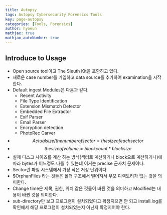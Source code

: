 ```yaml
---
title: Autopsy
tags: Autopsy Cybersecurity Forensics Tools
key: page-autopsy
categories: [Tools, Forensics]
author: hyoeun
mathjax: true
mathjax_autoNumber: true
---
```


## Introduce to Usage
* Open source tool이고 The Sleuth Kit을 포함하고 있다.
* 새로운 case number를 기입하고 data source를 추가하여 examination을 시작한다.
* Default ingest Modules은 다음과 같다.
    * Recent Activity
    * File Type Identification
    * Extension Mismatch Detector
    * Embedded File Extractor
    * Exif Parser
    * Email Parser
    * Encryption detection
    * PhotoRec Carver
* $$ Actual size / the number of sector = the size of each sector $$
* $$ the size of volume = block count * block size $$
* 실제 디스크 사이즈를 계산 하는 방식(섹터로 계산하거나 block으로 계산하거나)에 따라 bytes가 어느정도 다를 수 있는데 이거는 precise 근사치 문제이다.
* Sector란 파일 시스템에서 가장 작은 저장 단위이다.
* $OrphanFiles 라는 것들은 폴더 구조에서 떨어져서 부모 디렉토리가 없는 것을 의미한다.
* Change time은 제목, 권한, 위치 같은 것들이 바뀐 것을 의미하고 Modified는 내용이 바뀐 것을 의미한다.
* sub-directory만 보고 프로그램이 설치되었다고 확정지으면 안 되고 install.log를 확인해서 해당 프로그램이 설치되었는지 아닌지 확정지어야 한다.